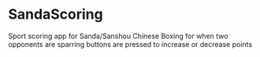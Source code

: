 # SandaScoring
Sport scoring app for Sanda/Sanshou Chinese Boxing for when two opponents are sparring buttons are pressed to increase or decrease points
